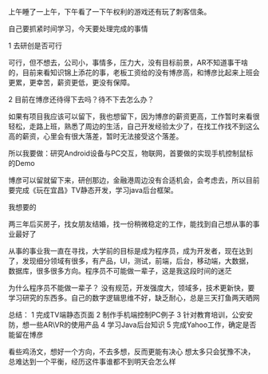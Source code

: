 上午睡了一上午，下午看了一下午权利的游戏还有玩了刺客信条。

自己要抓紧时间学习，今天要处理完成的事情

1 去研创是否可行

可行，但不想去，公司小，事情多，压力大，没有目标前景，AR不知道事干啥的，目前来看知识锦上添花的事，老板工资给的没有博彦高，和博彦比起来上班会更累，更幸苦，薪资更低，更没有保障。

2 目前在博彦还待得下去吗？待不下去怎么办？

如果有项目我应该可以留下，我也想留下，因为博彦的薪资更高，工作暂时来看很轻松，走路上班，熟悉了周边的生活，自己开发经验太少了，在找工作找不到这么高的薪资，心里会有很大落差，暂时无法接受这个落差。

所以我要做：研究Android设备与PC交互，物联网，首要做的实现手机控制鼠标的Demo

博彦可以留就留下来，研创那边，金融港周边没有合适机会，会考虑去，所以目前要完成《玩在宜昌》TV静态开发，学习java后台框架。

我想要的

两三年后买房子，找女朋友结婚，找一份稍微稳定的工作，能找到自己想从事的事业最好了

从事的事业我一直在寻找，大学前的目标是成为程序员，成为开发者，现在达到了，发现细分领域有很多，有产品，UI，测试，前端，后台，移动端，大数据，数据库，很多很多方向。程序员不可能做一辈子，这是我这段时间的迷茫

为什么程序员不能做一辈子？
没有规范，开发强度大，领域多，技术更新快，要学习研究的东西多。自己的数字逻辑思维不好，缺乏耐心，总是三天打鱼两天晒网

总结：
1 完成TV端静态页面
2 制作手机端控制PC例子
3 针对教育培训，公安安防，想一些AR\VR的使用产品
4 学习Java后台知识
5 完成Yahoo工作，确定是否能留在博彦


看些鸡汤文，想好一个方向，不去多想，反而更能有决心  想太多只会犹豫不决，总难达到一个平衡，经历这件事谁都不到明天会怎么样